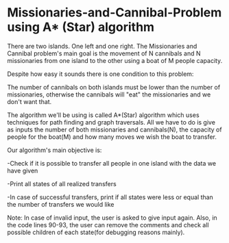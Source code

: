 # Missionaries-and-Cannibal-Problem using A* (Star) algorithm
There are two islands. One left and one right.
The Missionaries and Cannibal problem's main goal is the movement of N cannibals
and N missionaries from one island to the other using a boat of M people capacity.

Despite how easy it sounds there is one condition to this problem:

The number of cannibals on both islands must be lower than the number of missionaries, otherwise 
the cannibals will "eat" the missionaries and we don't want that.

The algorithm we'll be using is called A*(Star) algorithm which uses techniques for path finding and graph traversals.
All we have to do is give as inputs the number of both missionaries and cannibals(N), the capacity of people for the boat(M) and how many moves we wish the boat to transfer. 

Our algorithm's main objective is:


-Check if it is possible to transfer all people in one island with the data we have given


-Print all states of all realized transfers


-In case of successful transfers, print if all states were less or equal than the number of transfers we would like 

Note: In case of invalid input, the user is asked to give input again. Also, in the code lines 90-93, the user can remove the comments and check all possible children of each state(for debugging reasons mainly).
